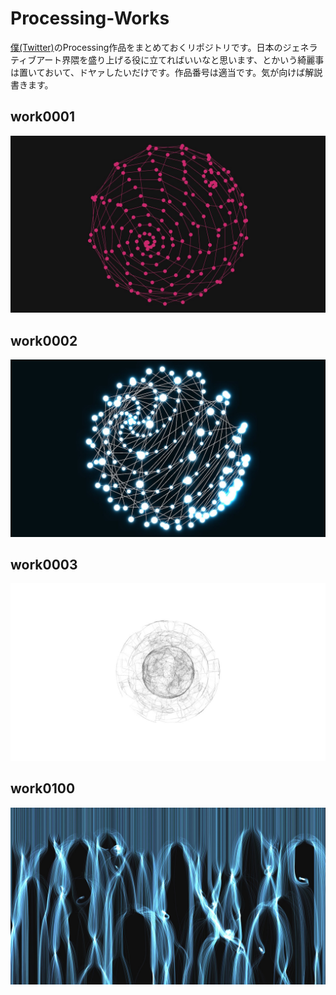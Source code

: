 # Processing-Works

[僕(Twitter)](https://twitter.com/)のProcessing作品をまとめておくリポジトリです。日本のジェネラティブアート界隈を盛り上げる役に立てればいいなと思います、とかいう綺麗事は置いておいて、ドヤァしたいだけです。作品番号は適当です。気が向けば解説書きます。

## work0001
![](./img/work0001.jpg)

## work0002
![](./img/work0002.jpg)

## work0003
![](./img/work0003.jpg)

## work0100
![](./img/work0100.jpg)
